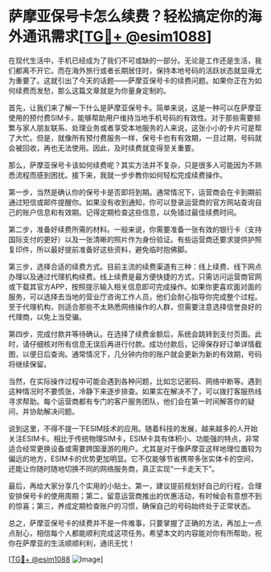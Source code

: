 # 萨摩亚保号卡怎么续费？轻松搞定你的海外通讯需求[[TG💪+ @esim1088](https://t.me/s/esim1088)]

在现代生活中，手机已经成为了我们不可或缺的一部分。无论是工作还是生活，我们都离不开它。而在海外旅行或者长期居住时，保持本地号码的活跃状态就显得尤为重要了。这就引出了今天的话题——萨摩亚保号卡的续费问题。如果你正在为如何续费而发愁，那么这篇文章就是为你量身定制的。

首先，让我们来了解一下什么是萨摩亚保号卡。简单来说，这是一种可以在萨摩亚使用的预付费SIM卡，能够帮助用户维持当地手机号码的有效性。对于那些需要频繁与家人朋友联系、处理业务或者享受本地服务的人来说，这张小小的卡片可是帮了大忙。但是，就像所有预付费服务一样，保号卡也有有效期，一旦过期，号码就会被回收，再也无法使用。因此，及时续费就变得至关重要。

那么，萨摩亚保号卡该如何续费呢？其实方法并不复杂，只是很多人可能因为不熟悉流程而感到困扰。接下来，我就一步步教你如何轻松完成续费操作。

第一步，当然是确认你的保号卡是否即将到期。通常情况下，运营商会在卡到期前通过短信或邮件提醒你。如果没有收到通知，你可以登录运营商的官方网站查询自己的账户信息和有效期。记得定期检查这些信息，以免错过最佳续费时间。

第二步，准备好续费所需的材料。一般来说，你需要准备一张有效的银行卡（支持国际支付的更好）以及一张清晰的照片作为身份验证。有些运营商还要求提供护照复印件，所以最好提前准备好这些资料，避免临时抱佛脚。

第三步，选择合适的续费方式。目前主流的续费渠道有三种：线上续费、线下网点办理以及通过代理机构续费。线上续费是最方便快捷的方式，只需访问运营商官网或下载其官方APP，按照提示输入相关信息即可完成操作。如果你更喜欢面对面的服务，可以选择去当地的营业厅咨询工作人员，他们会耐心指导你完成整个过程。至于代理机构，则适合那些不太熟悉网络操作的人群，但需要注意选择信誉良好的代理商，以免上当受骗。

第四步，完成付款并等待确认。在选择了续费金额后，系统会跳转到支付页面。此时，请仔细核对所有信息无误后再进行付款。成功付款后，记得保存好订单详情截图，以便日后查询。通常情况下，几分钟内你的账户就会更新为新的有效期，号码将继续保留。

当然，在实际操作过程中可能会遇到各种问题，比如忘记密码、网络中断等。遇到这种情况时不要慌张，冷静下来逐步排查。如果实在解决不了，可以拨打客服热线寻求帮助。每个运营商都有专门的客户服务团队，他们会在第一时间解答你的疑问，并协助解决问题。

说到这里，不得不提一下ESIM技术的应用。随着科技的发展，越来越多的人开始关注ESIM卡。相比于传统物理SIM卡，ESIM卡具有体积小、功能强的特点，非常适合经常更换设备或需要跨国漫游的用户。尤其是对于像萨摩亚这样地理位置较为偏远的地方，ESIM卡的优势更加明显。它不仅能够节省携带多张实体卡的空间，还能让你随时随地切换不同的网络服务商，真正实现“一卡走天下”。

最后，再给大家分享几个实用的小贴士。第一，建议提前规划好自己的行程，合理安排保号卡的使用周期；第二，留意运营商推出的优惠活动，有时候会有意想不到的惊喜；第三，养成定期检查账户的习惯，确保自己的号码始终处于正常状态。

总之，萨摩亚保号卡的续费并不是一件难事，只要掌握了正确的方法，再加上一点点耐心，相信每个人都能顺利完成这项任务。希望本文的内容能对你有所帮助，祝你在萨摩亚的生活顺顺利利，通讯无忧！

[[TG💪+ @esim1088](https://t.me/s/esim1088) ![Image](https://i.postimg.cc/4NQfJmqS/Snipaste-2025-05-13-00-14-12.png)]